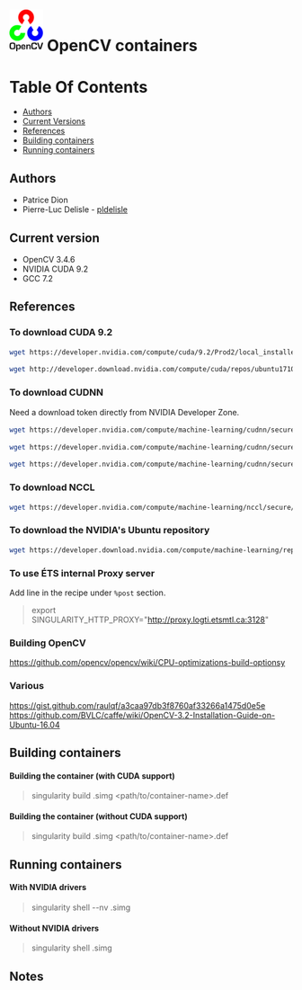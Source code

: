 # <img src="/icons/opencv.png" width="60" vertical-align="bottom"> OpenCV containers


# Table Of Contents

-  [Authors](#authors)
-  [Current Versions](#current-version)
-  [References](#references)
-  [Building containers](#building-containers)
-  [Running containers](#running-containers)


## Authors
* Patrice Dion
* Pierre-Luc Delisle - [pldelisle](https://github.com/pldelisle)

## Current version
* OpenCV 3.4.6
* NVIDIA CUDA 9.2
* GCC 7.2

## References

### To download CUDA 9.2
```bash
wget https://developer.nvidia.com/compute/cuda/9.2/Prod2/local_installers/cuda-repo-ubuntu1710-9-2-local_9.2.148-1_amd64 -O /tmp/cuda-repo-ubuntu1710-9-2-local_9.2.148-1_amd64.deb
```  

```bash
wget http://developer.download.nvidia.com/compute/cuda/repos/ubuntu1710/x86_64/cuda-repo-ubuntu1710_9.2.148-1_amd64.deb  -O /tmp/cuda-repo-ubuntu1710_9.2.148-1_amd64.deb
```  


### To download CUDNN
Need a download token directly from NVIDIA Developer Zone.
```bash
wget https://developer.nvidia.com/compute/machine-learning/cudnn/secure/v7.5.0.56/prod/9.2_20190219/Ubuntu16_04-x64/libcudnn7_7.5.0.56-1%2Bcuda9.2_amd64.deb     -O /tmp/libcudnn7_7.5.0.56-1%2Bcuda9.2_amd64.deb
```  

```bash
wget https://developer.nvidia.com/compute/machine-learning/cudnn/secure/v7.5.0.56/prod/9.2_20190219/Ubuntu16_04-x64/libcudnn7-dev_7.5.0.56-1%2Bcuda9.2_amd64.deb -O /tmp/libcudnn7-dev_7.5.0.56-1+cuda9.2_amd64.deb
```  

```bash
wget https://developer.nvidia.com/compute/machine-learning/cudnn/secure/v7.5.0.56/prod/9.2_20190219/Ubuntu16_04-x64/libcudnn7-doc_7.5.0.56-1%2Bcuda9.2_amd64.deb -O /tmp/libcudnn7-doc_7.5.0.56-1+cuda9.2_amd64.deb
```  

### To download NCCL
```bash
wget https://developer.nvidia.com/compute/machine-learning/nccl/secure/v2.3/prod3/nccl-repo-ubuntu1604-2.3.7-ga-cuda9.2_1-1_amd64.deb  -O /tmp/nccl-repo-ubuntu1604-2.3.7-ga-cuda9.2_1-1_amd64.deb  
```  

### To download the NVIDIA's Ubuntu repository
```bash
wget https://developer.download.nvidia.com/compute/machine-learning/repos/ubuntu1604/x86_64/nvidia-machine-learning-repo-ubuntu1604_1.0.0-1_amd64.deb -O /tmp/nvidia-machine-learning-repo-ubuntu1604_1.0.0-1_amd64.deb
```  

### To use ÉTS internal Proxy server
Add line in the recipe under `%post` section.
> export SINGULARITY_HTTP_PROXY="http://proxy.logti.etsmtl.ca:3128"  

### Building OpenCV
https://github.com/opencv/opencv/wiki/CPU-optimizations-build-optionsy

### Various
https://gist.github.com/raulqf/a3caa97db3f8760af33266a1475d0e5e
https://github.com/BVLC/caffe/wiki/OpenCV-3.2-Installation-Guide-on-Ubuntu-16.04


## Building containers

#### Building the container (with CUDA support)

> singularity build <container-name>.simg  <path/to/container-name>.def  

#### Building the container (without CUDA support)

> singularity build <container-name>.simg  <path/to/container-name>.def  


## Running containers

#### With NVIDIA drivers
> singularity shell --nv <container-name>.simg  

#### Without NVIDIA drivers
> singularity shell <container-name>.simg  

## Notes
